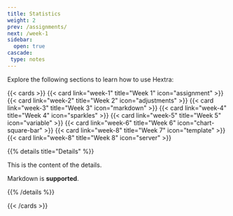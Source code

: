 ```yaml
---
title: Statistics
weight: 2
prev: /assignments/
next: /week-1
sidebar:
  open: true
cascade:
 type: notes
---
```


Explore the following sections to learn how to use Hextra:

<!--more-->

{{< cards >}}
  {{< card link="week-1" title="Week 1" icon="assignment" >}}
  {{< card link="week-2" title="Week 2" icon="adjustments" >}}
  {{< card link="week-3" title="Week 3" icon="markdown" >}}
  {{< card link="week-4" title="Week 4" icon="sparkles" >}}
  {{< card link="week-5" title="Week 5" icon="variable" >}}
  {{< card link="week-6" title="Week 6" icon="chart-square-bar" >}}
  {{< card link="week-8" title="Week 7" icon="template" >}}
  {{< card link="week-8" title="Week 8" icon="server" >}}


{{% details title="Details" %}}

This is the content of the details.

Markdown is **supported**.

{{% /details %}}

{{< /cards >}}
